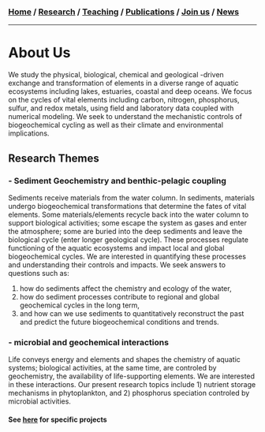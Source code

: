 ### [**Home**](README.md) / [**Research**](Research.md) / [**Teaching**](Teaching.md) / [**Publications**](Publications.md) / [**Join us**](joinus.md) / [**News**](News.md) 
---

# About Us
We study the physical, biological, chemical and geological -driven exchange and transformation of elements in a diverse range of aquatic ecosystems including lakes, estuaries, coastal and deep oceans. We focus on the cycles of vital elements including carbon, nitrogen, phosphorus, sulfur, and redox metals, using field and laboratory data coupled with numerical modeling. We seek to understand the mechanistic controls of biogeochemical cycling as well as their climate and environmental implications. 

## Research Themes 

### - Sediment Geochemistry and benthic-pelagic coupling 
Sediments receive materials from the water column. In sediments, materials undergo biogeochemical transformations that determine the fates of vital elements. Some materials/elements recycle back into the water column to support biological activities; some escape the system as gases and enter the atmosphere; some are buried into the deep sediments and leave the biological cycle (enter longer geological cycle). These processes regulate functioning of the aquatic ecosystems and impact local and global biogeochemical cycles. We are interested in quantifying these processes and understanding their controls and impacts. We seek answers to questions such as: 
1) how do sediments affect the chemistry and ecology of the water, 
2) how do sediment processes contribute to regional and global geochemical cycles in the long term, 
3) and how can we use sediments to quantitatively reconstruct the past and predict the future biogeochemical conditions and trends.

### - microbial and geochemical interactions 

Life conveys energy and elements and shapes the chemistry of aquatic systems; biological activities, at the same time, are controled by geochemistry, the availability of life-supporting elements. We are interested in these interactions. Our present research topics include 1) nutrient storage mechanisms in phytoplankton, and 2) phosphorus speciation controled by microbial activities. 

#### See [here](Research.md) for specific projects

